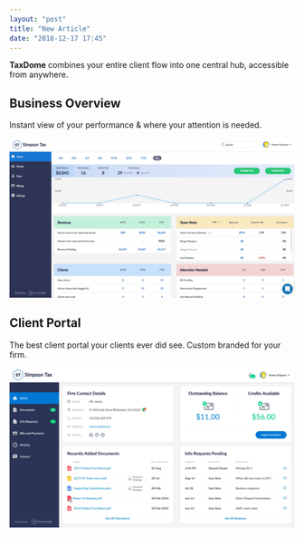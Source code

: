 ```yaml
---
layout: "post"
title: "New Article"
date: "2018-12-17 17:45"
---
```


**TaxDome** combines your entire client flow into one central hub, accessible from anywhere.

## Business Overview

Instant view of your performance & where your attention is needed.

![](images/business-overview@3x-72591ffbbc4e9ddf99278aa87fce0b86.jpg)

## Client Portal

The best client portal your clients ever did see. Custom branded for your firm.

![](images/client-portal@3x-cdd46e9783edfbbf59574a70ff79ff63.jpg)
